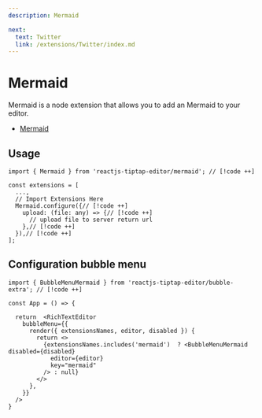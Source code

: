 ```yaml
---
description: Mermaid

next:
  text: Twitter
  link: /extensions/Twitter/index.md
---
```


# Mermaid

Mermaid is a node extension that allows you to add an Mermaid to your editor.

- [Mermaid](https://mermaid.js.org/)

## Usage

```tsx
import { Mermaid } from 'reactjs-tiptap-editor/mermaid'; // [!code ++]

const extensions = [
  ...,
  // Import Extensions Here
  Mermaid.configure({// [!code ++]
    upload: (file: any) => {// [!code ++]
      // upload file to server return url
    },// [!code ++]
  }),// [!code ++]
];
```

## Configuration bubble menu

```tsx
import { BubbleMenuMermaid } from 'reactjs-tiptap-editor/bubble-extra'; // [!code ++]

const App = () => {

  return  <RichTextEditor
    bubbleMenu={{
      render({ extensionsNames, editor, disabled }) {
        return <>
          {extensionsNames.includes('mermaid')  ? <BubbleMenuMermaid disabled={disabled}
            editor={editor}
            key="mermaid"
          /> : null}
        </>
      },
    }}
  />
}
```
